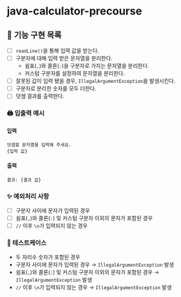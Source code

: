 # java-calculator-precourse
## 📌 기능 구현 목록
- [ ] `readLine()`을 통해 입력 값을 받는다.
- [ ] 구분자에 대해 입력 받은 문자열을 분리한다.
    - 쉼표(`,`)와 콜론(`:`)을 구분자로 가지는 문자열을 분리한다.
    - 커스텀 구분자를 설정하여 문자열을 분리한다.
- [ ] 잘못된 값이 입력 됐을 경우, `IllegalArgumentException`을 발생시킨다.
- [ ] 구분자로 분리한 숫자를 모두 더한다.
- [ ] 덧셈 결과를 출력한다.

### 🖨️ 입출력 예시
#### 입력
```
덧셈할 문자열을 입력해 주세요.
{입력 값}
```

#### 출력
```
결과: {결과 값}
```

### ✨ 예외처리 사항
- [ ] 구분자 사이에 문자가 입력된 경우
- [ ] 쉼표(`,`)와 콜론(`:`) 및 커스텀 구분자 이외의 문자가 포함된 경우
- [ ] `//` 이후 `\n`가 입력되지 않는 경우

### 🎯 테스트케이스
- 두 자리수 숫자가 포함된 경우
- 구분자 사이에 문자가 입력된 경우 → `IllegalArgumentException` 발생
- 쉼표(`,`)와 콜론(`:`) 및 커스텀 구분자 이외의 문자가 포함된 경우 → `IllegalArgumentException` 발생
- `//` 이후 `\n`가 입력되지 않는 경우 → `IllegalArgumentException` 발생